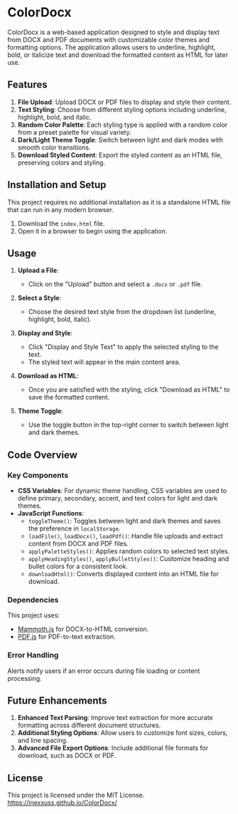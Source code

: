 # ColorDocx

ColorDocx is a web-based application designed to style and display text from DOCX and PDF documents with customizable color themes and formatting options. The application allows users to underline, highlight, bold, or italicize text and download the formatted content as HTML for later use.

## Features

1. **File Upload**: Upload DOCX or PDF files to display and style their content.
2. **Text Styling**: Choose from different styling options including underline, highlight, bold, and italic.
3. **Random Color Palette**: Each styling type is applied with a random color from a preset palette for visual variety.
4. **Dark/Light Theme Toggle**: Switch between light and dark modes with smooth color transitions.
5. **Download Styled Content**: Export the styled content as an HTML file, preserving colors and styling.

## Installation and Setup

This project requires no additional installation as it is a standalone HTML file that can run in any modern browser. 

1. Download the `index.html` file.
2. Open it in a browser to begin using the application.

## Usage

1. **Upload a File**:
   - Click on the "Upload" button and select a `.docx` or `.pdf` file.

2. **Select a Style**:
   - Choose the desired text style from the dropdown list (underline, highlight, bold, italic).

3. **Display and Style**:
   - Click "Display and Style Text" to apply the selected styling to the text.
   - The styled text will appear in the main content area.

4. **Download as HTML**:
   - Once you are satisfied with the styling, click "Download as HTML" to save the formatted content.

5. **Theme Toggle**:
   - Use the toggle button in the top-right corner to switch between light and dark themes.

## Code Overview

### Key Components

- **CSS Variables**: For dynamic theme handling, CSS variables are used to define primary, secondary, accent, and text colors for light and dark themes.
- **JavaScript Functions**:
  - `toggleTheme()`: Toggles between light and dark themes and saves the preference in `localStorage`.
  - `loadFile()`, `loadDocx()`, `loadPdf()`: Handle file uploads and extract content from DOCX and PDF files.
  - `applyPaletteStyles()`: Applies random colors to selected text styles.
  - `applyHeadingStyles()`, `applyBulletStyles()`: Customize heading and bullet colors for a consistent look.
  - `downloadHtml()`: Converts displayed content into an HTML file for download.

### Dependencies

This project uses:
- [Mammoth.js](https://cdnjs.com/libraries/mammoth) for DOCX-to-HTML conversion.
- [PDF.js](https://cdnjs.com/libraries/pdf.js) for PDF-to-text extraction.

### Error Handling

Alerts notify users if an error occurs during file loading or content processing.

## Future Enhancements

1. **Enhanced Text Parsing**: Improve text extraction for more accurate formatting across different document structures.
2. **Additional Styling Options**: Allow users to customize font sizes, colors, and line spacing.
3. **Advanced File Export Options**: Include additional file formats for download, such as DOCX or PDF.

## License

This project is licensed under the MIT License.
https://inexxuss.github.io/ColorDocx/
